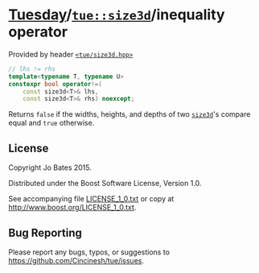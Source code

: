 [Tuesday](../../../README.md)/[`tue::size3d`](../../headers/size3d.md)/inequality operator
==========================================================================================
Provided by header [`<tue/size3d.hpp>`](../../headers/size3d.md)

```c++
// lhs != rhs
template<typename T, typename U>
constexpr bool operator!=(
    const size3d<T>& lhs,
    const size3d<T>& rhs) noexcept;
```

Returns `false` if the widths, heights, and depths of two
[`size3d`](../../headers/size3d.md)'s compare equal and `true` otherwise.

License
-------
Copyright Jo Bates 2015.

Distributed under the Boost Software License, Version 1.0.

See accompanying file [LICENSE_1_0.txt](../../../LICENSE_1_0.txt) or copy at
http://www.boost.org/LICENSE_1_0.txt.

Bug Reporting
-------------
Please report any bugs, typos, or suggestions to
https://github.com/Cincinesh/tue/issues.

